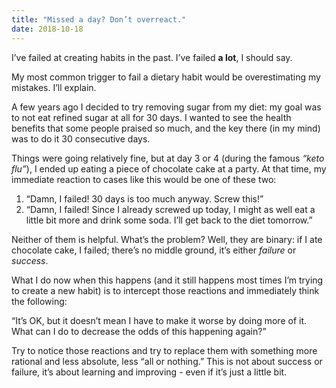 ```yaml
---
title: "Missed a day? Don’t overreact."
date: 2018-10-18
---
```


I’ve failed at creating habits in the past. I’ve failed **a lot**, I should say.

My most common trigger to fail a dietary habit would be overestimating my mistakes. I’ll explain.

A few years ago I decided to try removing sugar from my diet: my goal was to not eat refined sugar at all for 30 days. I wanted to see the health benefits that some people praised so much, and the key there (in my mind) was to do it 30 consecutive days.

Things were going relatively fine, but at day 3 or 4 (during the famous _“keto flu”_), I ended up eating a piece of chocolate cake at a party. At that time, my immediate reaction to cases like this would be one of these two:

1. “Damn, I failed! 30 days is too much anyway. Screw this!”
2. “Damn, I failed! Since I already screwed up today, I might as well eat a little bit more and drink some soda. I’ll get back to the diet tomorrow.”

Neither of them is helpful. What’s the problem? Well, they are binary: if I ate chocolate cake, I failed; there’s no middle ground, it’s either _failure_ or _success_.

What I do now when this happens (and it still happens most times I’m trying to create a new habit) is to intercept those reactions and immediately think the following:

“It’s OK, but it doesn’t mean I have to make it worse by doing more of it. What can I do to decrease the odds of this happening again?”

Try to notice those reactions and try to replace them with something more rational and less absolute, less “all or nothing.” This is not about success or failure, it’s about learning and improving - even if it’s just a little bit.
